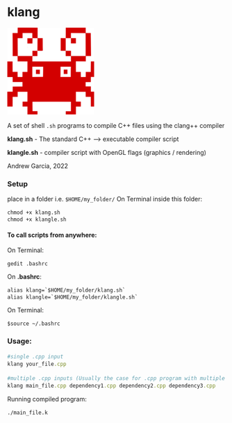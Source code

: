 # klang

<img src="DALLEcrab.svg" width="200" height="200">
  
A set of shell `.sh` programs to compile C++ files using the clang++ compiler

**klang.sh** - The standard C++ --> executable compiler script

**klangle.sh** - compiler script with OpenGL flags (graphics / rendering)

Andrew Garcia, 2022



### Setup

place in a folder i.e. `$HOME/my_folder/`
On Terminal inside this folder:

```
chmod +x klang.sh
chmod +x klangle.sh

```
#### To call scripts from anywhere:

On Terminal:

```
gedit .bashrc
```

On **.bashrc**:

```
alias klang=`$HOME/my_folder/klang.sh` 
alias klangle=`$HOME/my_folder/klangle.sh` 
```
On Terminal:
```
$source ~/.bashrc
```

### Usage:

```ruby
#single .cpp input
klang your_file.cpp

#multiple .cpp inputs (Usually the case for .cpp program with multiple .cpp dependencies)
klang main_file.cpp dependency1.cpp dependency2.cpp dependency3.cpp
```
Running compiled program:
```
./main_file.k
```

